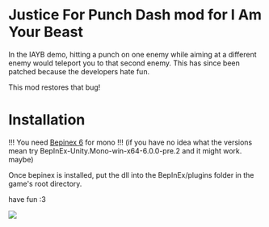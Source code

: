 # Justice For Punch Dash mod for I Am Your Beast

In the IAYB demo, hitting a punch on one enemy while aiming at a different enemy would teleport you to that second enemy. This has since been patched because the developers hate fun. 

This mod restores that bug!

# Installation

!!! You need [Bepinex 6](https://github.com/BepInEx/BepInEx/releases/tag/v6.0.0-pre.2) for mono !!!
(if you have no idea what the versions mean try BepInEx-Unity.Mono-win-x64-6.0.0-pre.2 and it might work. maybe)

Once bepinex is installed, put the dll into the BepInEx/plugins folder in the game's root directory.

have fun :3

![](https://files.catbox.moe/8p6xn8.jpg)
